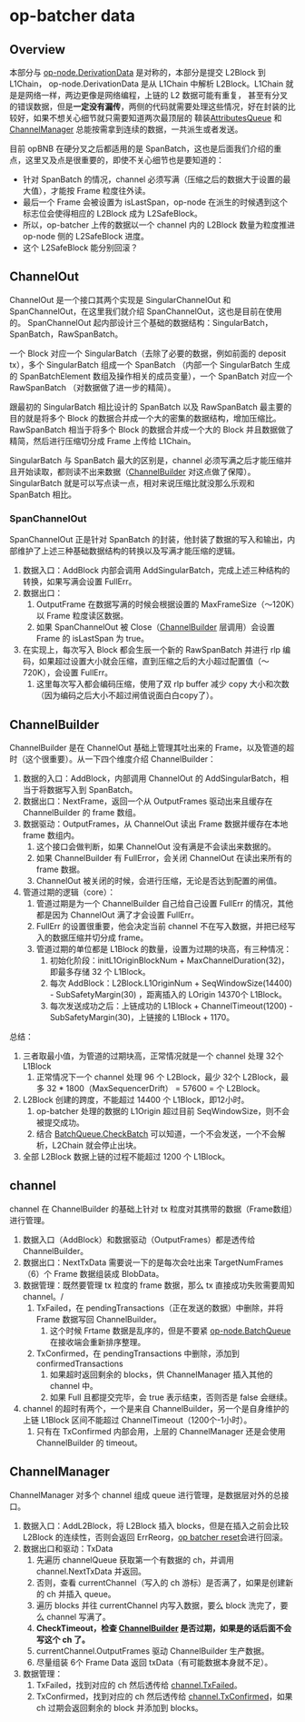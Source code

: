 # op-batcher data

## Overview

本部分与 [op-node.DerivationData](../op_node/4_op_node_derivation_data.md) 是对称的，本部分是提交 L2Block 到 L1Chain，
op-node.DerivationData 是从 L1Chain 中解析 L2Block。L1Chain 就是是网络一样，两边更像是网络编程，上链的 L2 数据可能有重复，
甚至有分叉的错误数据，但是**一定没有漏传**，两侧的代码就需要处理这些情况，好在封装的比较好，如果不想关心细节就只需要知道两次最顶层的
鞥装[AttributesQueue](../op_node/4_op_node_derivation_data.md#attributesqueue) 和 [ChannelManager](#channelmanager) 
总能按需拿到连续的数据，一共派生或者发送。

目前 opBNB 在硬分叉之后都适用的是 SpanBatch，这也是后面我们介绍的重点，这里又及点是很重要的，即使不关心细节也是要知道的：
* 针对 SpanBatch 的情况，channel 必须写满（压缩之后的数据大于设置的最大值），才能按 Frame 粒度往外读。
* 最后一个 Frame 会被设置为 isLastSpan，op-node 在派生的时候遇到这个标志位会使得相应的 L2Block 成为 L2SafeBlock。
* 所以，op-batcher 上传的数据以一个 channel 内的 L2Block 数量为粒度推进 op-node 侧的 L2SafeBlock 进度。
* 这个 L2SafeBlock 能分别回滚？

## ChannelOut

ChannelOut 是一个接口其两个实现是 SingularChannelOut 和 SpanChannelOut，在这里我们就介绍 SpanChannelOut，这也是目前在使用的。
SpanChannelOut 起内部设计三个基础的数据结构：SingularBatch，SpanBatch，RawSpanBatch。

一个 Block 对应一个 SingularBatch（去除了必要的数据，例如前面的 deposit tx），多个 SingularBatch 组成一个 SpanBatch
（内部一个 SingularBatch 生成的 SpanBatchElement 数组及操作相关的成员变量），一个 SpanBatch 对应一个 RawSpanBatch
（对数据做了进一步的精简）。

跟最初的 SingularBatch 相比设计的 SpanBatch 以及 RawSpanBatch 最主要的目的就是将多个 Block 的数据合并成一个大的密集的数据结构，增加压缩比。
RawSpanBatch 相当于将多个 Block 的数据合并成一个大的 Block 并且数据做了精简，然后进行压缩切分成 Frame 上传给 L1Chain。

SingularBatch 与 SpanBatch 最大的区别是，channel 必须写满之后才能压缩并且开始读取，都则读不出来数据（[ChannelBuilder](#channelbuilder) 对这点做了保障）。
SingularBatch 就是可以写点读一点，相对来说压缩比就没那么乐观和 SpanBatch 相比。

### SpanChannelOut

SpanChannelOut 正是针对 SpanBatch 的封装，他封装了数据的写入和输出，内部维护了上述三种基础数据结构的转换以及写满才能压缩的逻辑。
1. 数据入口：AddBlock 内部会调用 AddSingularBatch，完成上述三种结构的转换，如果写满会设置 FullErr。
2. 数据出口：
   1. OutputFrame 在数据写满的时候会根据设置的 MaxFrameSize（～120K）以 Frame 粒度读区数据。
   2. 如果 SpanChannelOut 被 Close（[ChannelBuilder](#channelbuilder) 层调用）会设置 Frame 的 isLastSpan 为 true。
3. 在实现上，每次写入 Block 都会生辰一个新的 RawSpanBatch 并进行 rlp 编码，如果超过设置大小就会压缩，直到压缩之后的大小超过配置值（～720K），会设置 FullErr。
   1. 这里每次写入都会编码压缩，使用了双 rlp buffer 减少 copy 大小和次数（因为编码之后大小不超过闸值说面白白copy了）。

## ChannelBuilder

ChannelBuilder 是在 ChannelOut 基础上管理其吐出来的 Frame，以及管道的超时（这个很重要）。从一下四个维度介绍 ChannelBuilder：

1. 数据的入口：AddBlock，内部调用 ChannelOut 的 AddSingularBatch，相当于将数据写入到 SpanBatch。
2. 数据出口：NextFrame，返回一个从 OutputFrames 驱动出来且缓存在 ChannelBuilder 的 frame 数组。
3. 数据驱动：OutputFrames，从 ChannelOut 读出 Frame 数据并缓存在本地 frame 数组内。
   1. 这个接口会做判断，如果 ChannelOut 没有满是不会读出来数据的。
   2. 如果 ChannelBuilder 有 FullError，会关闭 ChannelOut 在读出来所有的 frame 数据。
   3. ChannelOut 被关闭的时候，会进行压缩，无论是否达到配置的闸值。
4. 管道过期的逻辑（core）：
   1. 管道过期是为一个 ChannelBuilder 自己给自己设置 FullErr 的情况，其他都是因为 ChannelOut 满了才会设置 FullErr。
   2. FullErr 的设置很重要，他会决定当前 channel 不在写入数据，并把已经写入的数据压缩并切分成 frame。
   3. 管道过期的单位都是 L1Block 的数量，设置为过期的块高，有三种情况：
      1. 初始化阶段：initL1OriginBlockNum + MaxChannelDuration(32)，即最多存储 32 个 L1Block。
      2. 每次 AddBlock：L2Block.L1OriginNum + SeqWindowSize(14400) - SubSafetyMargin(30) ，距离插入的 LOrigin 14370个 L1Block。
      3. 每次发送成功之后：上链成功的 L1Block + ChannelTimeout(1200) - SubSafetyMargin(30)，上链接的 L1Block + 1170。
   
总结：
1. 三者取最小值，为管道的过期块高，正常情况就是一个 channel 处理 32个 L1Block
   1. 正常情况下一个 channel 处理 96 个 L2Block，最少 32个 L2Block，最多 32 * 1800（MaxSequencerDrift） = 57600 = 个 L2Block。
2. L2Block 创建的跨度，不能超过 14400 个 L1Block，即12小时。
   1. op-batcher 处理的数据的 L1Origin 超过目前 SeqWindowSize，则不会被提交成功。
   2. 结合 [BatchQueue.CheckBatch](../op_node/4_op_node_derivation_data.md#batchqueue) 可以知道，一个不会发送，一个不会解析，L2Chain 就会停止出块。
3. 全部 L2Block 数据上链的过程不能超过 1200 个 L1Block。

## channel

channel 在 ChannelBuilder 的基础上针对 tx 粒度对其携带的数据（Frame数组）进行管理。

1. 数据入口（AddBlock）和数据驱动（OutputFrames）都是透传给 ChannelBuilder。
2. 数据出口：NextTxData 需要说一下的是每次会吐出来 TargetNumFrames（6）个 Frame 数据组装成 BlobData。
3. 数据管理：既然要管理 tx 粒度的 frame 数据，那么 tx 直接成功失败需要周知 channel。/
   1. TxFailed，在 pendingTransactions（正在发送的数据）中删除，并将 Frame 数据写回 ChannelBuilder。
      1. 这个时候 Frtame 数据是乱序的，但是不要紧 [op-node.BatchQueue](../op_node/4_op_node_derivation_data.md#batchqueue) 在接收端会重新排序整理。
   2. TxConfirmed，在 pendingTransactions 中删除，添加到 confirmedTransactions
      1. 如果超时返回剩余的 blocks，供 ChannelManager 插入其他的 channel 中。
      2. 如果 Full 且都提交完毕，会 true 表示结束，否则否是 false 会继续。
4. channel 的超时有两个，一个是来自 ChannelBuilder，另一个是自身维护的上链 L1Block 区间不能超过 ChannelTimeout（1200个-1小时）。
   1. 只有在 TxConfirmed 内部会用，上层的 ChannelManager 还是会使用 ChannelBuilder 的 timeout。

## ChannelManager

ChannelManager 对多个 channel 组成 queue 进行管理，是数据层对外的总接口。

1. 数据入口：AddL2Block，将 L2Block 插入 blocks，但是在插入之前会比较 L2Block 的连续性，否则会返回 ErrReorg，[op batcher reset](./2_op_batcher_reset.md)会进行回滚。
2. 数据出口和驱动：TxData
   1. 先遍历 channelQueue 获取第一个有数据的 ch，并调用 channel.NextTxData 并返回。
   2. 否则，查看 currentChannel（写入的 ch 游标）是否满了，如果是创建新的 ch 并插入 queue。
   3. 遍历 blocks 并往 currentChannel 内写入数据，要么 block 洗完了，要么 channel 写满了。
   4. **CheckTimeout，检查 [ChannelBuilder](#channelbuilder) 是否过期，如果是的话后面不会写这个 ch 了。**
   5. currentChannel.OutputFrames 驱动 ChannelBuilder 生产数据。
   6. 尽量组装 6个 Frame Data 返回 txData（有可能数据本身就不足）。
3. 数据管理：
   1. TxFailed，找到对应的 ch 然后透传给 [channel.TxFailed](#channel)。
   2. TxConfirmed，找到对应的 ch 然后透传给 [channel.TxConfirmed](#channel)，如果 ch 过期会返回剩余的 block 并添加到 blocks。